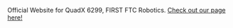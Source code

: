 Official Website for QuadX 6299, FIRST FTC Robotics. 
[Check out our page here!](http://teamquadx.org/)

